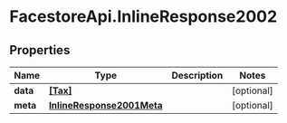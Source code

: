 # FacestoreApi.InlineResponse2002

## Properties
Name | Type | Description | Notes
------------ | ------------- | ------------- | -------------
**data** | [**[Tax]**](Tax.md) |  | [optional] 
**meta** | [**InlineResponse2001Meta**](InlineResponse2001Meta.md) |  | [optional] 


